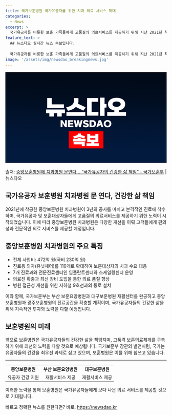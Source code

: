 ```yaml
---
title: 국가보훈병원 국가유공자를 위한 치과 의료 서비스 확대
categories:
  - News
excerpt: >
  국가유공자를 비롯한 보훈 가족들에게 고품질의 의료서비스를 제공하기 위해 지난 2021년 착공한 중앙보훈병원 …
feature_text: >
  ## 뉴스다오 실시간 뉴스 속보입니다.

  국가유공자를 비롯한 보훈 가족들에게 고품질의 의료서비스를 제공하기 위해 지난 2021년 착공한 중앙보훈병원 …
image: '/assets/img/newsdao_breakingnews.jpg'
---
```


![뉴스다오 속보](/assets/img/newsdao_breakingnews.jpg)

<p>출처: <a href="https://newsdao.kr/3063" rel="dofollow">중앙보훈병원에 치과병원 문연다… “국가유공자의 건강한 삶 책임” - 국가보훈부</a> | 뉴스다오</p>

<h2>국가유공자 보훈병원 치과병원 문 연다, 건강한 삶 책임</h2>

<p data-ke-size="size16">2021년에 착공한 중앙보훈병원 치과병원이 3년의 공사를 마치고 본격적인 진료에 착수하며, 국가유공자 및 보훈대상자들에게 고품질의 의료서비스를 제공하기 위한 노력이 시작되었습니다. 이에 따라 중앙보훈병원 치과병원은 다양한 개선을 이뤄 고객들에게 편의성과 전문적인 의료 서비스를 제공할 예정입니다.</p>

<h2 data-ke-size="size26">중앙보훈병원 치과병원의 주요 특징</h2>

<ul>
  <li>전체 사업비: 472억 원(국비 230억 원)</li>
  <li>진료용 의자(유닛체어)를 110개로 확대하여 보훈대상자의 치과 수요 대응</li>
  <li>7개 진료과와 전문진료센터인 임플란트센터와 스케일링센터 운영</li>
  <li>의료진 확충과 최신 장비 도입을 통한 의료 품질 향상</li>
  <li>병원 접근성 개선을 위한 지하철 9호선과의 통로 설치</li>
</ul>

<p data-ke-size="size16">이와 함께, 국가보훈부는 부산 보훈요양병원과 대구보훈병원 재활센터를 완공하고 중앙보훈병원과 광주보훈병원의 진료공간을 확충할 계획이며, 국가유공자들의 건강한 삶을 위해 지속적인 투자와 노력을 다할 예정입니다.</p>

<h2 data-ke-size="size26">보훈병원의 미래</h2>

<p data-ke-size="size16">앞으로 보훈병원은 국가유공자들의 건강한 삶을 책임지며, 고품격 보훈의료체계를 구축하기 위해 최선의 노력을 다할 것으로 예상됩니다. 국가보훈부 장관의 발언처럼, 국가는 유공자들의 건강을 최우선 과제로 삼고 있으며, 보훈병원은 이를 위해 힘쓰고 있습니다.</p>

<hr>

<table>
  <tr>
    <td style="text-align: center; height: 17px;"><b>중앙보훈병원</b></td>
    <td style="text-align: center; height: 17px;"><b>부산 보훈요양병원</b></td>
    <td style="text-align: center; height: 17px;"><b>대구보훈병원</b></td>
  </tr>
  <tr>
    <td style="text-align: center; height: 17px;">유공자 건강 지원</td>
    <td style="text-align: center; height: 17px;">재활서비스 제공</td>
    <td style="text-align: center; height: 17px;">재활서비스 제공</td>
  </tr>
</table>

<p data-ke-size="size16">이러한 노력을 통해 보훈병원은 국가유공자들에게 보다 나은 의료 서비스를 제공할 것으로 기대됩니다.</p> 

빠르고 정확한 뉴스를 원한다면? 바로, <a href="https://newsdao.kr" rel="dofollow">https://newsdao.kr</a>


    
